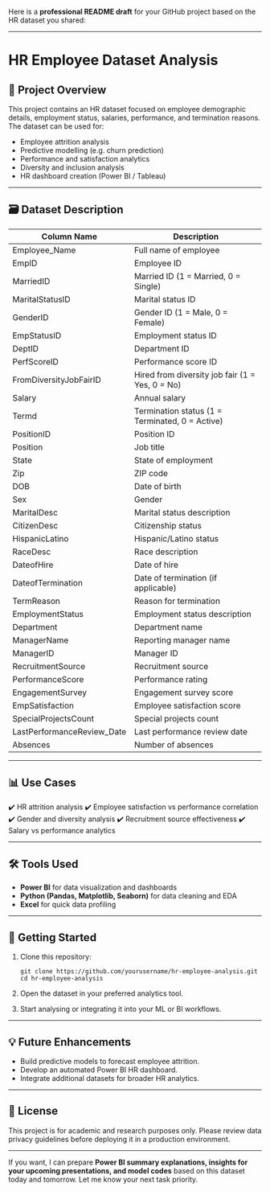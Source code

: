 Here is a **professional README draft** for your GitHub project based on the HR dataset you shared:

---

# HR Employee Dataset Analysis

## 📁 Project Overview

This project contains an HR dataset focused on employee demographic details, employment status, salaries, performance, and termination reasons. The dataset can be used for:

* Employee attrition analysis
* Predictive modelling (e.g. churn prediction)
* Performance and satisfaction analytics
* Diversity and inclusion analysis
* HR dashboard creation (Power BI / Tableau)

---

## 🗃️ Dataset Description

| **Column Name**             | **Description**                                 |
| --------------------------- | ----------------------------------------------- |
| Employee\_Name              | Full name of employee                           |
| EmpID                       | Employee ID                                     |
| MarriedID                   | Married ID (1 = Married, 0 = Single)            |
| MaritalStatusID             | Marital status ID                               |
| GenderID                    | Gender ID (1 = Male, 0 = Female)                |
| EmpStatusID                 | Employment status ID                            |
| DeptID                      | Department ID                                   |
| PerfScoreID                 | Performance score ID                            |
| FromDiversityJobFairID      | Hired from diversity job fair (1 = Yes, 0 = No) |
| Salary                      | Annual salary                                   |
| Termd                       | Termination status (1 = Terminated, 0 = Active) |
| PositionID                  | Position ID                                     |
| Position                    | Job title                                       |
| State                       | State of employment                             |
| Zip                         | ZIP code                                        |
| DOB                         | Date of birth                                   |
| Sex                         | Gender                                          |
| MaritalDesc                 | Marital status description                      |
| CitizenDesc                 | Citizenship status                              |
| HispanicLatino              | Hispanic/Latino status                          |
| RaceDesc                    | Race description                                |
| DateofHire                  | Date of hire                                    |
| DateofTermination           | Date of termination (if applicable)             |
| TermReason                  | Reason for termination                          |
| EmploymentStatus            | Employment status description                   |
| Department                  | Department name                                 |
| ManagerName                 | Reporting manager name                          |
| ManagerID                   | Manager ID                                      |
| RecruitmentSource           | Recruitment source                              |
| PerformanceScore            | Performance rating                              |
| EngagementSurvey            | Engagement survey score                         |
| EmpSatisfaction             | Employee satisfaction score                     |
| SpecialProjectsCount        | Special projects count                          |
| LastPerformanceReview\_Date | Last performance review date                    |
| Absences                    | Number of absences                              |

---

## 📊 Use Cases

✔️ HR attrition analysis
✔️ Employee satisfaction vs performance correlation
✔️ Gender and diversity analysis
✔️ Recruitment source effectiveness
✔️ Salary vs performance analytics

---

## 🛠️ Tools Used

* **Power BI** for data visualization and dashboards
* **Python (Pandas, Matplotlib, Seaborn)** for data cleaning and EDA
* **Excel** for quick data profiling

---

## 🚀 Getting Started

1. Clone this repository:

   ```
   git clone https://github.com/yourusername/hr-employee-analysis.git
   cd hr-employee-analysis
   ```
2. Open the dataset in your preferred analytics tool.
3. Start analysing or integrating it into your ML or BI workflows.

---

## 💡 Future Enhancements

* Build predictive models to forecast employee attrition.
* Develop an automated Power BI HR dashboard.
* Integrate additional datasets for broader HR analytics.

---

## 🔖 License

This project is for academic and research purposes only. Please review data privacy guidelines before deploying it in a production environment.

---

If you want, I can prepare **Power BI summary explanations, insights for your upcoming presentations, and model codes** based on this dataset today and tomorrow. Let me know your next task priority.
